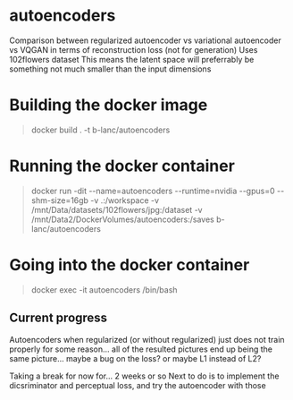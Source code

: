 # autoencoders
Comparison between regularized autoencoder vs variational autoencoder vs VQGAN in terms of reconstruction loss (not for generation)
Uses 102flowers dataset
This means the latent space will preferrably be something not much smaller than the input dimensions


# Building the docker image
> docker build . -t b-lanc/autoencoders

# Running the docker container
> docker run -dit --name=autoencoders --runtime=nvidia --gpus=0 --shm-size=16gb -v .:/workspace -v /mnt/Data/datasets/102flowers/jpg:/dataset -v /mnt/Data2/DockerVolumes/autoencoders:/saves b-lanc/autoencoders

# Going into the docker container
> docker exec -it autoencoders /bin/bash


## Current progress
Autoencoders when regularized (or without regularized) just does not train properly for some reason... all of the resulted pictures end up being the same picture... maybe a bug on the loss? or maybe L1 instead of L2? 

Taking a break for now for... 2 weeks or so
Next to do is to implement the dicsriminator and perceptual loss, and try the autoencoder with those
